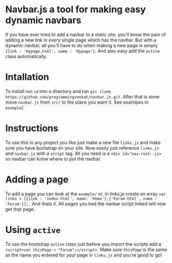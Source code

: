 # Navbar.js a tool for making easy dynamic navbars

If you have ever tried to add a navbar to a static site, you'll know the pain of adding a 
new link in _every_ single page which has the navbar. But with a dynamic navbar, all you'll 
have to do when making a new page is simply `{link : 'mypage.html', name : 'Mypage'}`. And 
also easy add the `active` class automatically.

# Intallation
To install run `cd` into a directory and run `git clone https://github.com/programmingvenkat/navbar.js.git`. After that is done move `navbar.js` from `src/` to the place you want it. See examlpes in `example`/.

# Instructions
To use this in any project you like just make a new file `links.js` and make sure you have bootstrap on your site. Now easily just reference `links.js` and `navbar.js` with a `script` tag. All you need is a `<div id="nav-root--js>` so navbar can know where to put the navbar.

# Adding a page
To add a page you can look at the `example/` or, in links.js create an array `var links = [{link : 'index.html', name: 'Home'},{'Forum.html', name : 'Forum'}];.` And thats it. All pages you had the navbar script linked will now get that page.

# Using `active`
To use the bootstrap `active` class just before you import the scripts add a `<script>var thisPage = "Forum";</script>`. Make sure `thisPage` is the same as the name you entered for your page in `links.js` and you're good to go!
